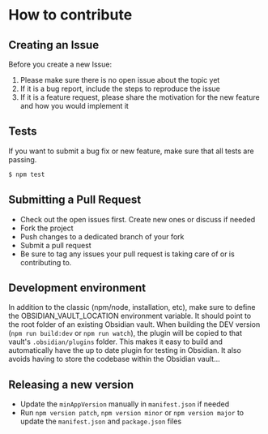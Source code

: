 # How to contribute

## Creating an Issue

Before you create a new Issue:

1. Please make sure there is no open issue about the topic yet
2. If it is a bug report, include the steps to reproduce the issue
3. If it is a feature request, please share the motivation for the new feature and how you would implement it

## Tests

If you want to submit a bug fix or new feature, make sure that all tests are passing.

```bash
$ npm test
```

## Submitting a Pull Request

- Check out the open issues first. Create new ones or discuss if needed
- Fork the project
- Push changes to a dedicated branch of your fork
- Submit a pull request
- Be sure to tag any issues your pull request is taking care of or is contributing to.

## Development environment

In addition to the classic (npm/node, installation, etc), make sure to define the OBSIDIAN_VAULT_LOCATION environment variable. It should point to the root folder of an existing Obsidian vault. When building the DEV version (`npm run build:dev` or `npm run watch`), the plugin will be copied to that vault's `.obsidian/plugins` folder. This makes it easy to build and automatically have the up to date plugin for testing in Obsidian. It also avoids having to store the codebase within the Obsidian vault...

## Releasing a new version

- Update the `minAppVersion` manually in `manifest.json` if needed
- Run `npm version patch`, `npm version minor` or `npm version major` to update the `manifest.json` and `package.json` files
